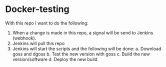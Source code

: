 # Docker-testing

With this repo I want to do the following:
1. When a change is made in this repo, a signal will be send to Jenkins (webhook).
2. Jenkins will pull this repo
3. Jenkins will start the scripts and the following will be done:
   a. Download goss and dgoss
   b. Test the new version with goss
   c. Build the new version/software
   d. Deploy the new build 
